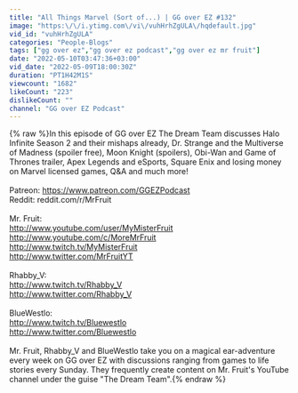 ```yaml
---
title: "All Things Marvel (Sort of...) | GG over EZ #132"
image: "https:\/\/i.ytimg.com\/vi\/vuhHrhZgULA\/hqdefault.jpg"
vid_id: "vuhHrhZgULA"
categories: "People-Blogs"
tags: ["gg over ez","gg over ez podcast","gg over ez mr fruit"]
date: "2022-05-10T03:47:36+03:00"
vid_date: "2022-05-09T18:00:30Z"
duration: "PT1H42M1S"
viewcount: "1682"
likeCount: "223"
dislikeCount: ""
channel: "GG over EZ Podcast"
---
```

{% raw %}In this episode of GG over EZ The Dream Team discusses Halo Infinite Season 2 and their mishaps already, Dr. Strange and the Multiverse of Madness (spoiler free), Moon Knight (spoilers), Obi-Wan and Game of Thrones trailer, Apex Legends and eSports, Square Enix and losing money on Marvel licensed games, Q&amp;A and much more!<br /><br />Patreon: <a rel="nofollow" target="blank" href="https://www.patreon.com/GGEZPodcast">https://www.patreon.com/GGEZPodcast</a><br />Reddit: reddit.com/r/MrFruit <br /><br />Mr. Fruit:<br /><a rel="nofollow" target="blank" href="http://www.youtube.com/user/MyMisterFruit">http://www.youtube.com/user/MyMisterFruit</a><br /><a rel="nofollow" target="blank" href="http://www.youtube.com/c/MoreMrFruit">http://www.youtube.com/c/MoreMrFruit</a><br /><a rel="nofollow" target="blank" href="http://www.twitch.tv/MyMisterFruit">http://www.twitch.tv/MyMisterFruit</a><br /><a rel="nofollow" target="blank" href="http://www.twitter.com/MrFruitYT">http://www.twitter.com/MrFruitYT</a><br /><br />Rhabby_V:<br /><a rel="nofollow" target="blank" href="http://www.twitch.tv/Rhabby_V">http://www.twitch.tv/Rhabby_V</a><br /><a rel="nofollow" target="blank" href="http://www.twitter.com/Rhabby_V">http://www.twitter.com/Rhabby_V</a><br /><br />BlueWestlo:<br /><a rel="nofollow" target="blank" href="http://www.twitch.tv/Bluewestlo">http://www.twitch.tv/Bluewestlo</a><br /><a rel="nofollow" target="blank" href="http://www.twitter.com/Bluewestlo">http://www.twitter.com/Bluewestlo</a><br /><br />Mr. Fruit, Rhabby_V and BlueWestlo take you on a magical ear-adventure every week on GG over EZ with discussions ranging from games to life stories every Sunday. They frequently create content on Mr. Fruit's YouTube channel under the guise &quot;The Dream Team&quot;.{% endraw %}

